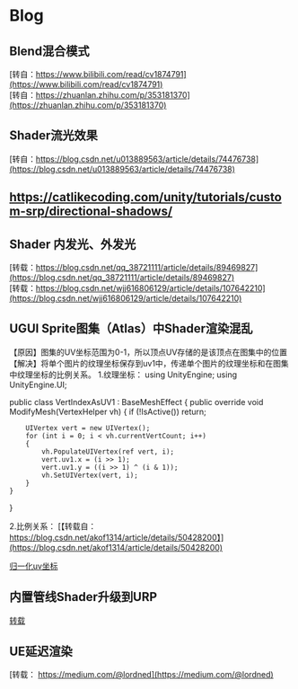 # Blog
## Blend混合模式
[转自：https://www.bilibili.com/read/cv1874791](https://www.bilibili.com/read/cv1874791)  
[转自：https://zhuanlan.zhihu.com/p/353181370](https://zhuanlan.zhihu.com/p/353181370)
## Shader流光效果
[转自：https://blog.csdn.net/u013889563/article/details/74476738](https://blog.csdn.net/u013889563/article/details/74476738)


## https://catlikecoding.com/unity/tutorials/custom-srp/directional-shadows/  

## Shader 内发光、外发光
[转载：https://blog.csdn.net/qq_38721111/article/details/89469827](https://blog.csdn.net/qq_38721111/article/details/89469827)  
[转载：https://blog.csdn.net/wjj616806129/article/details/107642210](https://blog.csdn.net/wjj616806129/article/details/107642210)

## UGUI Sprite图集（Atlas）中Shader渲染混乱
【原因】图集的UV坐标范围为0-1，所以顶点UV存储的是该顶点在图集中的位置
【解决】将单个图片的纹理坐标保存到uv1中，传递单个图片的纹理坐标和在图集中纹理坐标的比例关系。
1.纹理坐标：
using UnityEngine;
using UnityEngine.UI;

public class VertIndexAsUV1 : BaseMeshEffect
{
    public override void ModifyMesh(VertexHelper vh)
    {
        if (!IsActive())
            return;

        UIVertex vert = new UIVertex();
        for (int i = 0; i < vh.currentVertCount; i++)
        {
            vh.PopulateUIVertex(ref vert, i);
            vert.uv1.x = (i >> 1);
            vert.uv1.y = ((i >> 1) ^ (i & 1));
            vh.SetUIVertex(vert, i);
        }
    }
}

2.比例关系：
[【转载自：https://blog.csdn.net/akof1314/article/details/50428200】](https://blog.csdn.net/akof1314/article/details/50428200)

[归一化uv坐标](https://blog.csdn.net/yinfourever/article/details/116452618)

## 内置管线Shader升级到URP
[转载](https://www.jianshu.com/p/3fef69e2efb6)

## UE延迟渲染
[转载： https://medium.com/@lordned](https://medium.com/@lordned)
